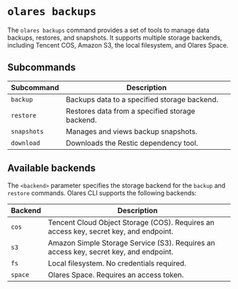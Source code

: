 # `olares backups`
The `olares backups` command provides a set of tools to manage data backups, restores, and snapshots. It supports multiple storage backends, including Tencent COS, Amazon S3, the local filesystem, and Olares Space.

## Subcommands

| Subcommand  | Description                                     |
|-------------|-------------------------------------------------|
| `backup`    | Backups data to a specified storage backend.    |
| `restore`   | Restores data from a specified storage backend. |
| `snapshots` | Manages and views backup snapshots.             |
| `download`  | Downloads the Restic dependency tool.           |

## Available backends

The `<backend>` parameter specifies the storage backend for the `backup` and `restore` commands. Olares CLI supports the following backends:

| Backend | Description                                                                           |
|---------|---------------------------------------------------------------------------------------|
| `cos`   | Tencent Cloud Object Storage (COS). Requires an access key, secret key, and endpoint. |
| `s3`    | Amazon Simple Storage Service (S3). Requires an access key, secret key, and endpoint. |
| `fs`    | Local filesystem. No credentials required.                                            |
| `space` | Olares Space. Requires an access token.                                               |